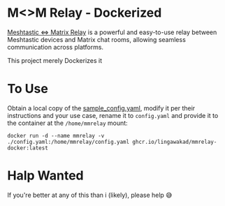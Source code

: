 # M<>M Relay - Dockerized

[Meshtastic <=> Matrix Relay](https://github.com/geoffwhittington/meshtastic-matrix-relay) is a powerful and easy-to-use relay between Meshtastic devices and Matrix chat rooms, allowing seamless communication across platforms.

This project merely Dockerizes it

# To Use

Obtain a local copy of the [sample_config.yaml](https://github.com/geoffwhittington/meshtastic-matrix-relay/blob/58037831862c6a3fb1bb6e9db193f8317011263f/sample_config.yaml), modify it per their instructions and your use case, rename it to ```config.yaml``` and provide it to the container at the ```/home/mmrelay``` mount:

  ```docker run -d --name mmrelay -v ./config.yaml:/home/mmrelay/config.yaml ghcr.io/lingawakad/mmrelay-docker:latest```

# Halp Wanted

If you're better at any of this than i (likely), please help 😅
